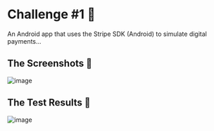 # Challenge #1 🤑
An Android app that uses the Stripe SDK (Android) to simulate digital payments...

## The Screenshots 📱
![image](https://github.com/porojo/Challenge1/assets/55001497/e0f7b310-698c-4b67-8dad-ab06d852eebd)

## The Test Results 🧪
![image](https://github.com/porojo/Challenge1/assets/55001497/e0f7b310-698c-4b67-8dad-ab06d852eebd)
